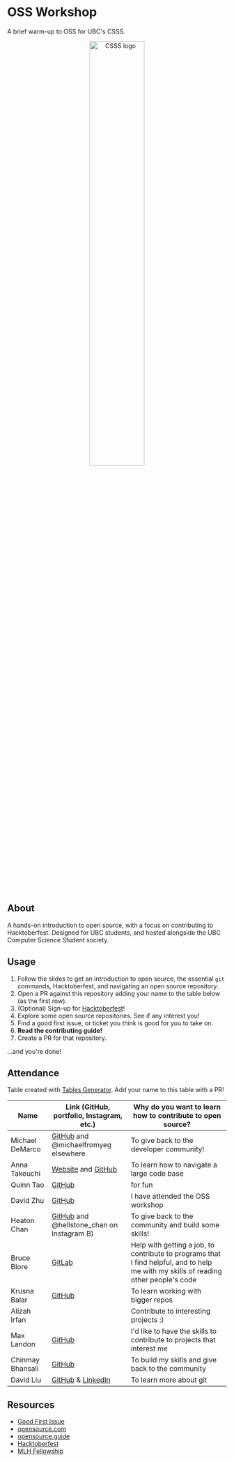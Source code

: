 # OSS Workshop

A brief warm-up to OSS for UBC's CSSS.

<p align="center">
    <img src="images/csss.png" alt="CSSS logo" width="50%" />
</p>

## About

A hands-on introduction to open source, with a focus on contributing to Hacktoberfest. Designed for UBC students, and hosted alongside the UBC Computer Science Student society.

## Usage

1. Follow the slides to get an introduction to open source, the essential `git` commands, Hacktoberfest, and navigating an open source repository.
2. Open a PR against this repository adding your name to the table below (as the first row).
3. (Optional) Sign-up for [Hacktoberfest](https://hacktoberfest.com)!
4. Explore some open source repositories. See if any interest you!
5. Find a good first issue, or ticket you think is good for you to take on.
6. **Read the contributing guide!**
7. Create a PR for that repository.

...and you're done!

## Attendance

Table created with [Tables Generator](https://www.tablesgenerator.com/markdown_tables). Add your name to this table with a PR!

| Name             | Link (GitHub, portfolio, Instagram, etc.)                                                              | Why do you want to learn how to contribute to open source?                                                                           |
| ---------------- | ------------------------------------------------------------------------------------------------------ | ------------------------------------------------------------------------------------------------------------------------------------ |
| Michael DeMarco  | [GitHub](https://github.com/michaelfromyeg) and @michaelfromyeg elsewhere                              | To give back to the developer community!                                                                                             |
| Anna Takeuchi    | [Website](https://annatakeuchi.dev) and [GitHub](https://github.com/annatake)                          | To learn how to navigate a large code base                                                                                           |
| Quinn Tao        | [GitHub](https://github.com/t-quinn-t/oss-workshop)                                                    | for fun                                                                                                                              |
| David Zhu        | [GitHub](https://github.com/DavidZhu1388)                                                              | I have attended the OSS workshop                                                                                                     |
| Heaton Chan      | [GitHub](https://github.com/codingonapotato) and @hellstone_chan on Instagram B)                       | To give back to the community and build some skills!                                                                                 |
| Bruce Blore      | [GitLab](https://gitlab.com/0100001001000010)                                                          | Help with getting a job, to contribute to programs that I find helpful, and to help me with my skills of reading other people's code |
| Krusna Balar     | [GitHub](https://github.com/krusnabalar)                                                               | To learn working with bigger repos                                                                                                   |
| Alizah Irfan     |                                                                                                        | Contribute to interesting projects :)                                                                                                |
| Max Landon       | [GitHub](https://github.com/Yotter)                                                                    | I'd like to have the skills to contribute to projects that interest me                                                               |
| Chinmay Bhansali | [GitHub](https://github.com/ChinmayBhansali)                                                           | To build my skills and give back to the community                                                                                    |
| David Liu        | [GitHub](https://github.com/Davooood90) & [LinkedIn](https://www.linkedin.com/in/david-liu-8546b3285/) | To learn more about git                                                                                                              |

## Resources

-   [Good First Issue](https://goodfirstissues.com)
-   [opensource.com](https://opensource.com)
-   [opensource.guide](https://opensource.guide/how-to-contribute)
-   [Hacktoberfest](https://hacktoberfest.com)
-   [MLH Fellowship](https://fellowship.mlh.io)
